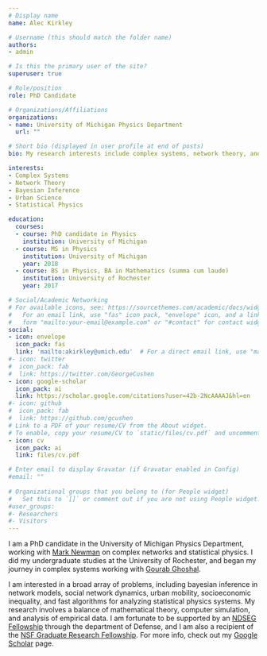 ```yaml
---
# Display name
name: Alec Kirkley

# Username (this should match the folder name)
authors:
- admin

# Is this the primary user of the site?
superuser: true

# Role/position
role: PhD Candidate

# Organizations/Affiliations
organizations:
- name: University of Michigan Physics Department
  url: ""

# Short bio (displayed in user profile at end of posts)
bio: My research interests include complex systems, network theory, and statistical physics

interests:
- Complex Systems
- Network Theory
- Bayesian Inference
- Urban Science
- Statistical Physics

education:
  courses:
  - course: PhD candidate in Physics
    institution: University of Michigan
  - course: MS in Physics
    institution: University of Michigan
    year: 2018
  - course: BS in Physics, BA in Mathematics (summa cum laude)
    institution: University of Rochester
    year: 2017

# Social/Academic Networking
# For available icons, see: https://sourcethemes.com/academic/docs/widgets/#icons
#   For an email link, use "fas" icon pack, "envelope" icon, and a link in the
#   form "mailto:your-email@example.com" or "#contact" for contact widget.
social:
- icon: envelope
  icon_pack: fas
  link: 'mailto:akirkley@umich.edu'  # For a direct email link, use "mailto:test@example.org".
#- icon: twitter
#  icon_pack: fab
#  link: https://twitter.com/GeorgeCushen
- icon: google-scholar
  icon_pack: ai
  link: https://scholar.google.com/citations?user=42b-2NcAAAAJ&hl=en
#- icon: github
#  icon_pack: fab
#  link: https://github.com/gcushen
# Link to a PDF of your resume/CV from the About widget.
# To enable, copy your resume/CV to `static/files/cv.pdf` and uncomment the lines below.  
- icon: cv
  icon_pack: ai
  link: files/cv.pdf

# Enter email to display Gravatar (if Gravatar enabled in Config)
#email: ""
  
# Organizational groups that you belong to (for People widget)
#   Set this to `[]` or comment out if you are not using People widget.  
#user_groups:
#- Researchers
#- Visitors
---
```


I am a PhD candidate in the University of Michigan Physics Department, working with 
<a href="http://www-personal.umich.edu/~mejn/">Mark Newman</a> on complex networks and statistical physics. I did my undergraduate studies at the University of Rochester, and began my journey in complex systems working with <a href="http://gghoshal.pas.rochester.edu/">Gourab Ghoshal</a>. 

I am interested in a broad array of problems, including bayesian inference in network models, social network dynamics, urban mobility, socioeconomic inequality, and fast algorithms for analyzing statistical physics systems. My research involves a balance of mathematical theory, computer simulation, and analysis of empirical data. I am fortunate to be supported by an <a href="https://ndseg.sysplus.com/">NDSEG Fellowship</a> through the department of Defense, and I am also a recipient of the <a href="https://www.nsfgrfp.org/">NSF Graduate Research Fellowship</a>. For more info, check out my <a href="https://scholar.google.com/citations?user=42b-2NcAAAAJ">Google Scholar</a> page. 


